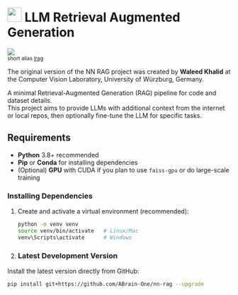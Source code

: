 # <img src='https://abrain.one/img/lemur-nn-icon-64x64.png' width='32px'/> LLM Retrieval Augmented Generation
<sub><a href='https://pypi.python.org/pypi/nn-rag'><img src='https://img.shields.io/pypi/v/nn-rag.svg'/></a><br/>
short alias  <a href='https://pypi.python.org/pypi/lrag'>lrag</a></sub>

The original version of the NN RAG project was created by <strong>Waleed Khalid</strong> at the Computer Vision Laboratory, University of Würzburg, Germany.

A minimal Retrieval-Augmented Generation (RAG) pipeline for code and dataset details.  
This project aims to provide LLMs with additional context from the internet or local repos, 
then optionally fine-tune the LLM for specific tasks.

## Requirements

- **Python** 3.8+ recommended  
- **Pip** or **Conda** for installing dependencies  
- (Optional) **GPU** with CUDA if you plan to use `faiss-gpu` or do large-scale training

### Installing Dependencies

1. Create and activate a virtual environment (recommended):
   ```bash
   python -m venv venv
   source venv/bin/activate   # Linux/Mac
   venv\Scripts\activate      # Windows

2. ### Latest Development Version

Install the latest version directly from GitHub:

```bash
pip install git+https://github.com/ABrain-One/nn-rag --upgrade
